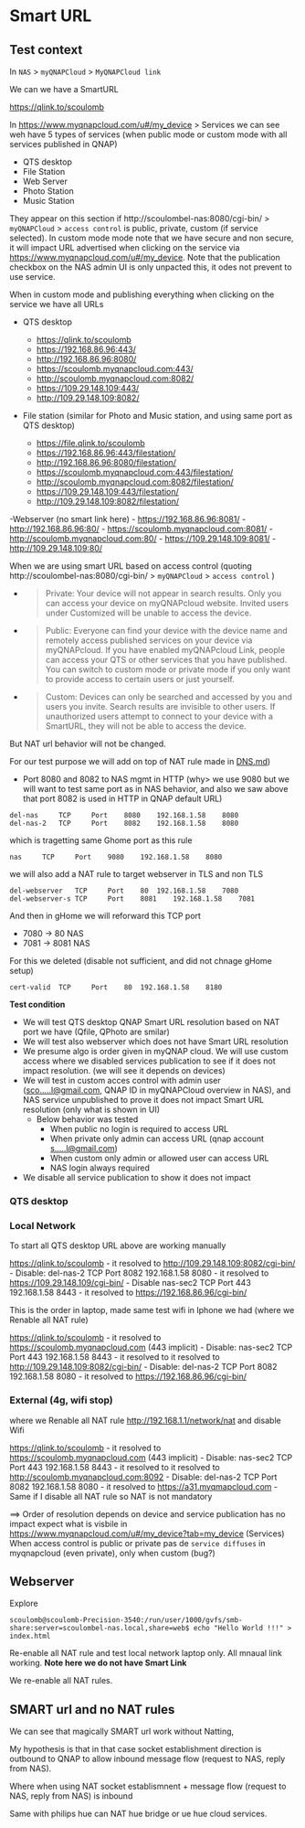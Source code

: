 # Smart URL

## Test context

In `NAS` > `myQNAPCloud` > `MyQNAPCloud link`

We can we have a SmartURL 

https://qlink.to/scoulomb

In https://www.myqnapcloud.com/u#/my_device > Services we can see weh have 5 types of services (when public mode or custom mode with all services published in QNAP)
- QTS desktop 
- File Station 
- Web Server
- Photo Station
- Music Station 


They appear on this section if http://scoulombel-nas:8080/cgi-bin/ > `myQNAPCloud` > `access control` is public, private, custom (if service selected).
In custom mode mode note that we have secure and non secure, it will impact URL advertised when clicking on the service via https://www.myqnapcloud.com/u#/my_device.
Note that the publication checkbox on the NAS admin UI is only unpacted this, it odes not prevent to use service.


When in custom mode and publishing everything when clicking on the service we have all URLs

- QTS desktop
    - https://qlink.to/scoulomb
    - https://192.168.86.96:443/
    - http://192.168.86.96:8080/
    - https://scoulomb.myqnapcloud.com:443/
    - http://scoulomb.myqnapcloud.com:8082/
    - https://109.29.148.109:443/
    - http://109.29.148.109:8082/

- File station (similar for Photo and Music station, and using same port as QTS desktop)
    - https://file.qlink.to/scoulomb
    - https://192.168.86.96:443/filestation/
    - http://192.168.86.96:8080/filestation/
    - https://scoulomb.myqnapcloud.com:443/filestation/
    - http://scoulomb.myqnapcloud.com:8082/filestation/
    - https://109.29.148.109:443/filestation/
    - http://109.29.148.109:8082/filestation/

-Webserver (no smart link here)
    - https://192.168.86.96:8081/
    - http://192.168.86.96:80/
    - https://scoulomb.myqnapcloud.com:8081/
    - http://scoulomb.myqnapcloud.com:80/
    - https://109.29.148.109:8081/
    - http://109.29.148.109:80/

When we are using smart URL based on access control (quoting http://scoulombel-nas:8080/cgi-bin/ > `myQNAPCloud` > `access control` )
- > Private: Your device will not appear in search results. Only you can access your device on myQNAPcloud website. Invited users under Customized will be unable to access the device.
- > Public: Everyone can find your device with the device name and remotely access published services on your device via myQNAPcloud. If you have enabled myQNAPcloud Link, people can access your QTS or other services that you have published. You can switch to custom mode or private mode if you only want to provide access to certain users or just yourself.
- > Custom: Devices can only be searched and accessed by you and users you invite. Search results are invisible to other users. If unauthorized users attempt to connect to your device with a SmartURL, they will not be able to access the device.


But NAT url behavior will not be changed.


For our test purpose we will add on top of NAT rule made in [DNS.md](../DNS.md#intro))

- Port 8080 and 8082 to NAS mgmt in HTTP (why> we use 9080 but we will want to test same port as in NAS behavior, and also we saw above that port 8082 is used in HTTP in QNAP default URL)

````
del-nas 	TCP 	Port 	8080 	192.168.1.58 	8080 	
del-nas-2 	TCP 	Port 	8082 	192.168.1.58 	8080
````

which is tragetting same Ghome port as this rule

````
nas 	TCP 	Port 	9080 	192.168.1.58 	8080
````

we will also add a NAT rule to target webserver in TLS and non TLS

````
del-webserver 	TCP 	Port 	80 	192.168.1.58 	7080 	
del-webserver-s	TCP 	Port 	8081 	192.168.1.58 	7081
````

And then in gHome we will reforward this TCP port 

- 7080 -> 80 NAS
- 7081 -> 8081 NAS 

For this we deleted (disable not sufficient, and did not chnage gHome setup)

````
cert-valid 	TCP 	Port 	80 	192.168.1.58 	8180
````

**Test condition**
- We will test QTS desktop QNAP Smart URL resolution based on NAT port we have (Qfile, QPhoto are smilar)
- We will test also webserver which does not have Smart URL resolution
- We presume algo is order given in myQNAP cloud. We will use custom access where we disabled services publication to see if it does not impact resolution. (we will see it depends on devices)
- We will test in custom acces control with admin user (sco.....l@gmail.com, QNAP ID in myQNAPCloud overview in NAS), and NAS service unpublished to prove it does not impact Smart URL resolution (only what is shown in UI)
    - Below behavior was tested
        - When public no login is required to access URL
        - When private only admin can access URL (qnap account s.....l@gmail.com)
        - When custom only admin or allowed user can access URL
        - NAS login always required
- We disable all service publication to show it does not impact    


### QTS desktop

### Local Network 

To start all QTS desktop URL above are working manually

https://qlink.to/scoulomb
    - it resolved to http://109.29.148.109:8082/cgi-bin/
    - Disable:  	del-nas-2 	TCP 	Port 	8082 	192.168.1.58 	8080
    - it resolved to https://109.29.148.109/cgi-bin/
    - Disable  nas-sec2 	TCP 	Port 	443 	192.168.1.58 	8443
    - it resolved to https://192.168.86.96/cgi-bin/

This is the order in laptop, made same test wifi in Iphone we had (where we 
Renable all NAT rule)


https://qlink.to/scoulomb 
    - it resolved to https://scoulomb.myqnapcloud.com (443 implicit)
    - Disable:  	 	nas-sec2 	TCP 	Port 	443 	192.168.1.58 	8443
    - it resolved to  it resolved to http://109.29.148.109:8082/cgi-bin/
    - Disable:  	del-nas-2 	TCP 	Port 	8082 	192.168.1.58 	8080
    - it resolved to https://192.168.86.96/cgi-bin/

### External  (4g, wifi stop)


where we Renable all NAT rule  http://192.168.1.1/network/nat and disable Wifi


https://qlink.to/scoulomb 
    - it resolved to https://scoulomb.myqnapcloud.com (443 implicit)
    - Disable:  	 	nas-sec2 	TCP 	Port 	443 	192.168.1.58 	8443
    - it resolved to  it resolved to http://scoulomb.myqnapcloud.com:8092
    - Disable:  	del-nas-2 	TCP 	Port 	8082 	192.168.1.58 	8080
    - it resolved to https://a31.myqmapcloud.com
        - Same if I disable all NAT rule so NAT is not mandatory


==> Order of resolution depends on device and service publication has no impact expect what is visbile in https://www.myqnapcloud.com/u#/my_device?tab=my_device (Services)
When access control is public or private pas de `service diffuses` in myqnapcloud (even private), only when custom (bug?) <!-- check ok-->

## Webserver

Explore
>

````
scoulomb@scoulomb-Precision-3540:/run/user/1000/gvfs/smb-share:server=scoulombel-nas.local,share=web$ echo "Hello World !!!" > index.html
````

Re-enable all NAT rule and test local network laptop only.
All mnaual link working.
**Note here we do not have Smart Link**


<!-- QNAP SMART URL CCL OK -->

We re-enable all NAT rules.

## SMART url and no NAT rules

We can see that magically SMART url work without Natting,

My hypothesis is that in that case socket establishment direction is outbound to QNAP to allow inbound message flow (request to NAS, reply from NAS).

Where when using NAT socket establismnent + message flow (request to NAS, reply from NAS) is inbound

<!--
See https://github.com/scoulomb/private_script/blob/main/Links-story-notes/socketEstablishmentDirection.md#L1
Other links? osef
-->

Same with philips hue can NAT hue bridge or ue hue cloud services.

<!-- inbound link (IP) -> socket establishment is inbound, 
and outbound link (IP) -> socket establishment is outbound
and inbound/outbound IP same IP used to have socket establishment i/o 

See https://github.com/scoulomb/private_script/ Links  mig README.md 

JUGE OK STOP, no link more-->